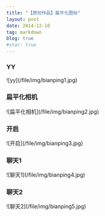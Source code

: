 ```yaml
---
title: "【原创作品】扁平化图标"
layout: post
date: 2014-12-10
tag: markdown
blog: true
#star: true
---
```


<h3>YY</h3>
![yy](/file/img/bianping1.jpg)

<h3>扁平化相机</h3>
![扁平化相机](/file/img/bianping2.jpg)

<h3>开启</h3>
![开启](/file/img/bianping3.jpg)

<h3>聊天1</h3>
![聊天1](/file/img/bianping4.jpg)

<h3>聊天2</h3>
![聊天2](/file/img/bianping5.jpg)